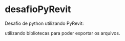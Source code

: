 # desafioPyRevit

Desafio de python utilizando PyRevit:

utilizando bibliotecas para poder exportar os arquivos.
